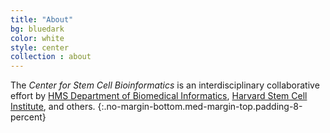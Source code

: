 ```yaml
---
title: "About"
bg: bluedark
color: white
style: center
collection : about
---
```


The *Center for Stem Cell Bioinformatics* is an interdisciplinary collaborative effort by
[HMS Department of Biomedical Informatics](https://dbmi.hms.harvard.edu/about-us), 
[Harvard Stem Cell Institute](https://hsci.harvard.edu), and others.
{:.no-margin-bottom.med-margin-top.padding-8-percent}